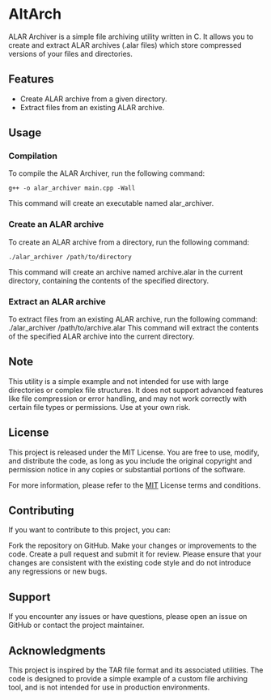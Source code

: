 # AltArch
ALAR Archiver is a simple file archiving utility written in C. It allows you to create and extract ALAR archives (.alar files) which store compressed versions of your files and directories.

## Features
+ Create ALAR archive from a given directory.
+ Extract files from an existing ALAR archive.
## Usage
### Compilation
To compile the ALAR Archiver, run the following command:

`g++ -o alar_archiver main.cpp -Wall`

This command will create an executable named alar_archiver.

### Create an ALAR archive
To create an ALAR archive from a directory, run the following command:


`./alar_archiver /path/to/directory`

This command will create an archive named archive.alar in the current directory, containing the contents of the specified directory.

### Extract an ALAR archive
To extract files from an existing ALAR archive, run the following command:
./alar_archiver /path/to/archive.alar
This command will extract the contents of the specified ALAR archive into the current directory.

## Note
This utility is a simple example and not intended for use with large directories or complex file structures. It does not support advanced features like file compression or error handling, and may not work correctly with certain file types or permissions. Use at your own risk.

## License
This project is released under the MIT License. You are free to use, modify, and distribute the code, as long as you include the original copyright and permission notice in any copies or substantial portions of the software.

For more information, please refer to the [MIT](https://opensource.org/licenses/MIT) License terms and conditions.

## Contributing
If you want to contribute to this project, you can:

Fork the repository on GitHub.
Make your changes or improvements to the code.
Create a pull request and submit it for review.
Please ensure that your changes are consistent with the existing code style and do not introduce any regressions or new bugs.

## Support
If you encounter any issues or have questions, please open an issue on GitHub or contact the project maintainer.

## Acknowledgments
This project is inspired by the TAR file format and its associated utilities. The code is designed to provide a simple example of a custom file archiving tool, and is not intended for use in production environments.
